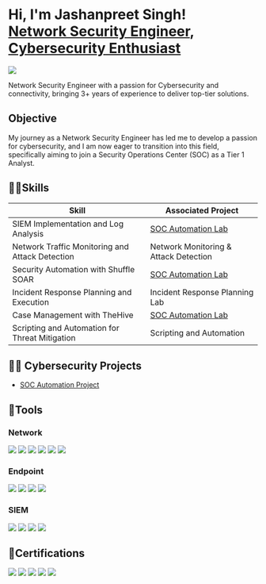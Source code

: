 <h1>Hi, I'm Jashanpreet Singh! <br/><a href="https://www.linkedin.com/in/jashanpreet-singh1999/">Network Security Engineer</a>, <a href="https://github.com/Jashan-Khaira">Cybersecurity Enthusiast </a></h1>

<a href="https://www.linkedin.com/in/jashanpreet-singh1999/"><img src="https://img.shields.io/badge/-LinkedIn-0072b1?&style=for-the-badge&logo=linkedin&logoColor=white" /></a>

Network Security Engineer with a passion for Cybersecurity and connectivity, bringing 3+ years of experience to deliver top-tier solutions. 

## Objective

My journey as a Network Security Engineer has led me to develop a passion for cybersecurity, and I am now eager to transition into this field, specifically aiming to join a Security Operations Center (SOC) as a Tier 1 Analyst.

## 🤹‍♂️Skills

| Skill                                         | Associated Project         |
|-----------------------------------------------|----------------------------|
| SIEM Implementation and Log Analysis          | <a href="https://github.com/Jashan-Khaira/SOC-Automation-Project/blob/main/README.md">SOC Automation Lab</a>|
| Network Traffic Monitoring and Attack Detection | <a>Network Monitoring & Attack Detection</a>|
| Security Automation with Shuffle SOAR         | <a href="https://github.com/Jashan-Khaira/SOC-Automation-Project/blob/main/README.md"> SOC Automation Lab</a>|
| Incident Response Planning and Execution      | Incident Response Planning Lab|
| Case Management with TheHive                  | <a href="https://github.com/Jashan-Khaira/SOC-Automation-Project/blob/main/README.md"> SOC Automation Lab</a>|
| Scripting and Automation for Threat Mitigation | Scripting and Automation|

## 👨‍💻 Cybersecurity Projects
-  <a href="https://github.com/Jashan-Khaira/SOC-Automation-Project/blob/main/README.md">SOC Automation Project</a>

## 🔨Tools

### Network
<div>
    <img src="https://img.shields.io/badge/-Wireshark-1679A7?&style=for-the-badge&logo=Wireshark&logoColor=white" />
    <img src="https://img.shields.io/badge/-Suricata-EF3B2D?&style=for-the-badge&logo=Suricata&logoColor=white" />
    <img src="https://img.shields.io/badge/-Zeek-777BB4?&style=for-the-badge&logo=Zeek&logoColor=white" />
    <img src="https://img.shields.io/badge/-BurpSuite-008080?&style=for-the-badge&logo=BurpSuite&logoColor=white" />
    <img src="https://img.shields.io/badge/-Nmap-1abc9c?&style=for-the-badge&logo=Nmap&logoColor=white" />
    <img src="https://img.shields.io/badge/-Metasploit-9932CC?&style=for-the-badge&logo=Metasploit&logoColor=white" />


</div>

### Endpoint

<div>
  <img src="https://img.shields.io/badge/-Microsoft_Defender_for_Endpoint-00A4EF?&style=for-the-badge&logo=Microsoft&logoColor=white" />
  <img src="https://img.shields.io/badge/-Cortex_XDR-2E8B57?&style=for-the-badge&logo=PaloAltoNetworks&logoColor=white" />
  <img src="https://img.shields.io/badge/-Cisco_Secure_Endpoint-FF6600?&style=for-the-badge&logo=Cisco&logoColor=white" />
  <img src="https://img.shields.io/badge/-Velociraptor-4B275F?&style=for-the-badge&logo=Velociraptor&logoColor=white" />
</div>

### SIEM

<div>
    <img src="https://img.shields.io/badge/-Wazuh-2C2D72?&style=for-the-badge&logo=Wazuh&logoColor=white" />
    <img src="https://img.shields.io/badge/-Splunk-000000?&style=for-the-badge&logo=Splunk&logoColor=white" />
    <img src="https://img.shields.io/badge/-LimaCharlie-1A1A1A?&style=for-the-badge&logo=LimaCharlie&logoColor=white" />
    <img src="https://img.shields.io/badge/-Elastic-005571?&style=for-the-badge&logo=Elastic&logoColor=white" />
</div>

## 📃Certifications

<div>
<img src="https://img.shields.io/badge/-CCNA-1A1A1A?&style=for-the-badge&logo=Cisco&logoColor=white" />
<img src="https://img.shields.io/badge/-PCNSE-00539f?&style=for-the-badge&logo=PaloAltoNetworks&logoColor=white" />
<img src="https://img.shields.io/badge/-NSE1-EE3124?&style=for-the-badge&logo=Fortinet&logoColor=white" />
<img src="https://img.shields.io/badge/-NSE2-EE3124?&style=for-the-badge&logo=Fortinet&logoColor=white" />
<img src="https://img.shields.io/badge/-CNSS-003366?&style=for-the-badge&logoColor=white" />
</div>


